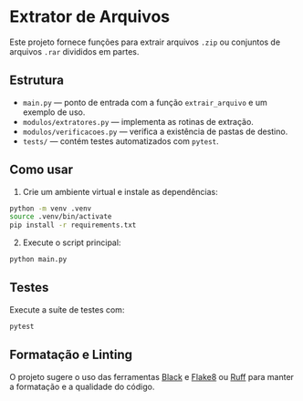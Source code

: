 # Extrator de Arquivos

Este projeto fornece funções para extrair arquivos `.zip` ou conjuntos de arquivos `.rar` divididos em partes.

## Estrutura

- `main.py` — ponto de entrada com a função `extrair_arquivo` e um exemplo de uso.
- `modulos/extratores.py` — implementa as rotinas de extração.
- `modulos/verificacoes.py` — verifica a existência de pastas de destino.
- `tests/` — contém testes automatizados com `pytest`.

## Como usar

1. Crie um ambiente virtual e instale as dependências:

```bash
python -m venv .venv
source .venv/bin/activate
pip install -r requirements.txt
```

2. Execute o script principal:

```bash
python main.py
```

## Testes

Execute a suíte de testes com:

```bash
pytest
```

## Formatação e Linting

O projeto sugere o uso das ferramentas [Black](https://black.readthedocs.io/) e [Flake8](https://flake8.pycqa.org/) ou [Ruff](https://docs.astral.sh/ruff/) para manter a formatação e a qualidade do código.
